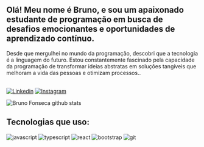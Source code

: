 ## Olá! Meu nome é Bruno, e sou um apaixonado estudante de programação em busca de desafios emocionantes e oportunidades de aprendizado contínuo.

Desde que mergulhei no mundo da programação, descobri que a tecnologia é a linguagem do futuro. Estou constantemente fascinado pela capacidade da programação de transformar ideias abstratas em soluções tangíveis que melhoram a vida das pessoas e otimizam processos..

<br/>[![Linkedin](https://img.shields.io/badge/LinkedIn-0077B5?style=for-the-badge&logo=linkedin&logoColor=white)](https://www.linkedin.com/in/bruno-fonseca-092b19234/)
[![Instagram](https://img.shields.io/badge/Instagram-E4405F?style=for-the-badge&logo=instagram&logoColor=white)](https://www.instagram.com/brunoufz/)

![Bruno Fonseca github stats](https://github-readme-stats.vercel.app/api?username=fonsecasBruno&show_icons=true&theme=transparent)

## Tecnologias que uso:

<div style="display: inline_block">
  <img align="center" alt="javascript" src="https://img.shields.io/badge/JavaScript-323330?style=for-the-badge&logo=javascript&logoColor=F7DF1E%22%3E">
  <img align="center" alt="typescript" src="https://img.shields.io/badge/TypeScript-007ACC?style=for-the-badge&logo=typescript&logoColor=white%22%3E">
  <img align ="center" alt="react" src="https://img.shields.io/badge/React-20232A?style=for-the-badge&logo=react&logoColor=61DAFB%22%3E">
  <img align ="center" alt="bootstrap" src="https://img.shields.io/badge/Bootstrap-563D7C?style=for-the-badge&logo=bootstrap&logoColor=white%22%3E">
  <img align="center" alt="git" src="https://img.shields.io/badge/GIT-E44C30?style=for-the-badge&logo=git&logoColor=white%22%3E">
<div/>
